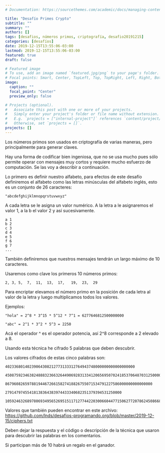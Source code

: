 ```yaml
---
# Documentation: https://sourcethemes.com/academic/docs/managing-content/

title: "Desafío Primes Crypto"
subtitle: ""
summary: ""
authors: []
tags: [desafios, números primos, criptografía, desafio20191215]
categories: [desafíos]
date: 2019-12-15T13:55:06-03:00
lastmod: 2019-12-15T13:55:06-03:00
featured: true
draft: false

# Featured image
# To use, add an image named `featured.jpg/png` to your page's folder.
# Focal points: Smart, Center, TopLeft, Top, TopRight, Left, Right, BottomLeft, Bottom, BottomRight.
image:
  caption: ""
  focal_point: "Center"
  preview_only: false

# Projects (optional).
#   Associate this post with one or more of your projects.
#   Simply enter your project's folder or file name without extension.
#   E.g. `projects = ["internal-project"]` references `content/project/deep-learning/index.md`.
#   Otherwise, set `projects = []`.
projects: []
---
```


Los números primos son usados en criptografía de varias maneras, pero principalmente para generar claves.

Hay una forma de codificar bien ingeniosa, que no se usa mucho pues sólo permite operar con mensajes muy cortos y requiere mucho esfuerzo de computación. Se las voy a describir a continuación.

Lo primero es definir nuestro alfabeto, para efectos de este desafío definiremos el alfabeto como las letras minúsculas del alfabeto inglés, esto es un conjunto de 26 caracteres: 

    "abcdefghijklmnopqrstuvwxyz"

A cada letra se le asigna un valor numérico. 
A la letra a le asignaremos el valor 1, a la b el valor 2 y así sucesivamente.

    a 1
    b 2
    c 3
    d 4
    e 5
    f 6
    g 7
    ...


También definiremos que nuestros mensajes tendrán un largo máximo de 10 caracteres.

Usaremos como clave los primeros 10 números primos:

    2, 3, 5,  7,  11,  13,  17,   19,  23,  29

Para encriptar elevamos el número primo en la posición de cada letra al valor de la letra y luego multiplicamos todos los valores.

Ejemplos:

    "hola" = 2^8 * 3^15 * 5^12 * 7^1 = 6277646812500000000
  
    "abc" = 2^1 * 3^2 * 5^3 = 2250

Acá el operador ^ es el operador potencia, así 2^8 corresponde a 2 elevado a 8.

Usando esta técnica he cifrado 5 palabras que deben descubrir. 

Los valores cifrados de estas cinco palabras son:

    40233680140239064308212773133312764943748000000000000000000

    45087592346382488832366326449069283133412065695070241853706487031250000

    8679608265978819446726615827418826755071534791227586000000000000000

    27914797455418138364383974433340682351379394531250000

    1059246326897806934956526951511712774422030066044771506277207862450866815727414664067933302815246198122035444843750

Valores que también pueden encontrar en este archivo: https://github.com/lnds/desafios-programando.org/blob/master/2019-12-15/ciphers.txt

Deben dejar la respuesta y el código o descripción de la técnica que usaron para descubrir las palabras en los comentarios.

Si participan más de 10 habrá un regalo en el ganador.

